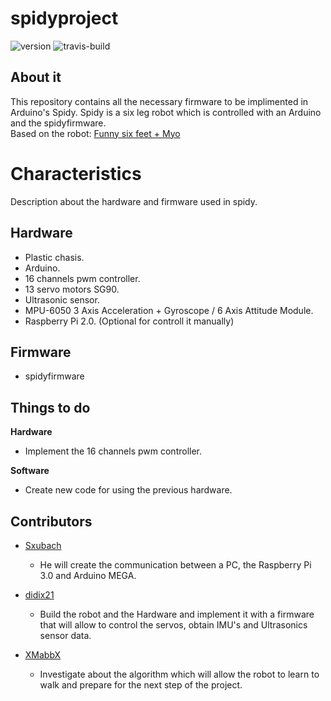 # spidyproject
![version](https://badge.fury.io/gh/didix21%2Fspidyproject.svg) ![travis-build](https://travis-ci.org/didix21/spidyproject.svg?branch=master)
## About it
This repository contains all the necessary firmware to be implimented in Arduino's Spidy. Spidy is a six leg robot which is controlled with an Arduino and the spidyfirmware.  
Based on the robot: [Funny six feet + Myo](http://www.thingiverse.com/thing:1201161/#files)

# Characteristics
Description about the hardware and firmware used in spidy.
## Hardware
 * Plastic chasis.
 * Arduino.
 * 16 channels pwm controller.
 * 13 servo motors SG90.
 * Ultrasonic sensor.
 * MPU-6050 3 Axis Acceleration + Gyroscope / 6 Axis Attitude Module.
 * Raspberry Pi 2.0. (Optional for controll it manually)
 
 ## Firmware
 * spidyfirmware

## Things to do
**Hardware**
  * Implement the 16 channels pwm controller.
  
**Software**
  * Create new code for using the previous hardware.

## Contributors

- [Sxubach](https://github.com/sxubach)
  - He will create the communication between a PC, the Raspberry Pi 3.0 and Arduino MEGA. 

- [didix21](https://github.com/didix21)
  - Build the robot and the Hardware and implement it with a firmware that will allow to control the servos, obtain IMU's and Ultrasonics sensor data.

- [XMabbX](https://github.com/XMabbX)
  - Investigate about the algorithm which will allow the robot to learn to walk and prepare for the next step of the project.
